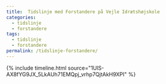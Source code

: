 ```yaml
---
title:  Tidslinje med Forstandere på Vejle Idrætshøjskole
categories:
  - tidslinje
  - forstandere
tags:
  - tidslinje
  - forstandere
permalink: /tidslinje-forstandere/
---
```


{% include timeline.html source="1UlS-AX8fYG9JX_5LkAUh71EMQpj_vrhp7QjtAkH9XPI" %}
